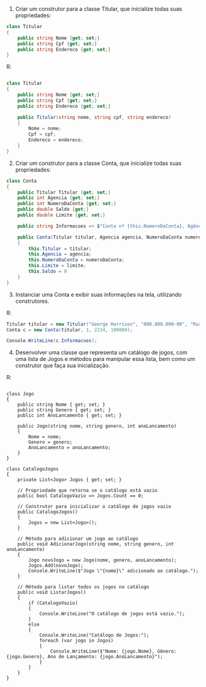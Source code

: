 1. Criar um construtor para a classe Titular, que inicialize todas suas propriedades:
```c#
class Titular
{
    public string Nome {get; set;}
    public string Cpf {get; set;}
    public string Endereco {get; set;}
}
```

R:

```c#

class Titular
{
    public string Nome {get; set;}
    public string Cpf {get; set;}
    public string Endereco {get; set;}

    public Titular(string nome, string cpf, string endereco)
    {
        Nome = nome;
        Cpf = cpf;
        Endereco = endereco;
    }
}
```

2. Criar um construtor para a classe Conta, que inicialize todas suas propriedades:

```c#
class Conta
{
    public Titular Titular {get; set;}
    public int Agencia {get; set;}
    public int NumeroDaConta {get; set;}
    public double Saldo {get;}
    public double Limite {get; set;}

    public string Informacoes => $"Conta nº {this.NumeroDaConta}, Agência {this.Agencia}, Titular: {this.Titular.Nome} - Saldo: {this.Saldo}";

    public Conta(Titular titular, Agencia agencia, NumeroDaConta numeroDaConta, Limite limite)
    {
        this.Titular = titular;
        this.Agencia = agencia;
        this.NumeroDaConta = numeroDaConta;
        this.Limite = limite;
        this.Saldo = 0
    }
}
```

3. Instanciar uma Conta e exibir suas informações na tela, utilizando construtores.

R:

```c#
Titular titular = new Titular("George Harrison", "000.000.000-00", "Rua dos Besouros, Liverpool");
Conta c = new Conta(titular, 1, 2234, 100000);

Console.WriteLine(c.Informacoes);
```

4. Desenvolver uma classe que representa um catálogo de jogos, com uma lista de Jogos e métodos para manipular essa lista, bem como um construtor que faça sua inicialização. 

R:

```

class Jogo
{
    public string Nome { get; set; }
    public string Genero { get; set; }
    public int AnoLancamento { get; set; }

    public Jogo(string nome, string genero, int anoLancamento)
    {
        Nome = nome;
        Genero = genero;
        AnoLancamento = anoLancamento;
    }
}

class CatalogoJogos
{
    private List<Jogo> Jogos { get; set; }

    // Propriedade que retorna se o catálogo está vazio
    public bool CatalogoVazio => Jogos.Count == 0;

    // Construtor para inicializar o catálogo de jogos vazio
    public CatalogoJogos()
    {
        Jogos = new List<Jogo>();
    }

    // Método para adicionar um jogo ao catálogo
    public void AdicionarJogo(string nome, string genero, int anoLancamento)
    {
        Jogo novoJogo = new Jogo(nome, genero, anoLancamento);
        Jogos.Add(novoJogo);
        Console.WriteLine($"Jogo \"{nome}\" adicionado ao catálogo.");
    }

    // Método para listar todos os jogos no catálogo
    public void ListarJogos()
    {
        if (CatalogoVazio)
        {
            Console.WriteLine("O catálogo de jogos está vazio.");
        }
        else
        {
            Console.WriteLine("Catálogo de Jogos:");
            foreach (var jogo in Jogos)
            {
                Console.WriteLine($"Nome: {jogo.Nome}, Gênero: {jogo.Genero}, Ano de Lançamento: {jogo.AnoLancamento}");
            }
        }
    }
}

```